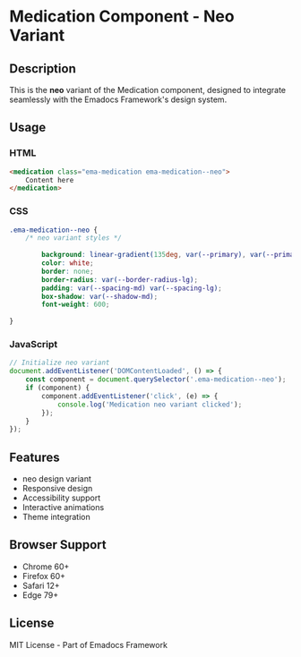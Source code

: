 # Medication Component - Neo Variant

## Description
This is the **neo** variant of the Medication component, designed to integrate seamlessly with the Emadocs Framework's design system.

## Usage

### HTML
```html
<medication class="ema-medication ema-medication--neo">
    Content here
</medication>
```

### CSS
```css
.ema-medication--neo {
    /* neo variant styles */
    
        background: linear-gradient(135deg, var(--primary), var(--primary-dark));
        color: white;
        border: none;
        border-radius: var(--border-radius-lg);
        padding: var(--spacing-md) var(--spacing-lg);
        box-shadow: var(--shadow-md);
        font-weight: 600;
    
}
```

### JavaScript
```javascript
// Initialize neo variant
document.addEventListener('DOMContentLoaded', () => {
    const component = document.querySelector('.ema-medication--neo');
    if (component) {
        component.addEventListener('click', (e) => {
            console.log('Medication neo variant clicked');
        });
    }
});
```

## Features
- neo design variant
- Responsive design
- Accessibility support
- Interactive animations
- Theme integration

## Browser Support
- Chrome 60+
- Firefox 60+
- Safari 12+
- Edge 79+

## License
MIT License - Part of Emadocs Framework
